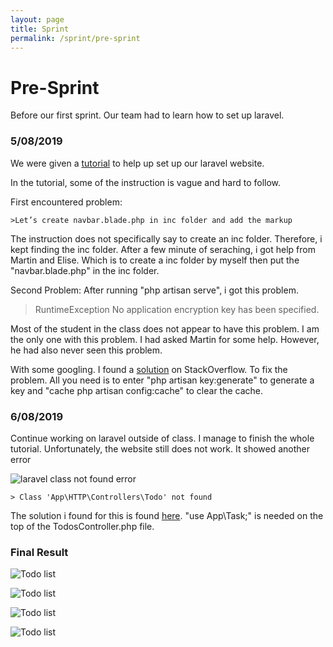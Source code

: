 ```yaml
---
layout: page
title: Sprint
permalink: /sprint/pre-sprint
---
```


# Pre-Sprint


Before our first sprint. Our team had to learn how to set up laravel.

### 5/08/2019
We were given a [tutorial](https://morioh.com/p/9b8c8ef67bd5/laravel-5-8-tutorial-from-scratch-for-beginners) to help up set up our laravel website. 

In the tutorial, some of the instruction is vague and hard to follow. 

First encountered problem:

    >Let’s create navbar.blade.php in inc folder and add the markup

The instruction does not specifically say to create an inc folder. Therefore, i kept finding the inc folder. After a few minute of seraching, i got help from Martin and Elise. Which is to create a inc folder by myself then put the "navbar.blade.php" in the inc folder.

Second Problem:
After running "php artisan serve", i got this problem.
 >RuntimeException No application encryption key has been specified.

Most of the student in the class does not appear to have this problem. I am the only one with this problem. I had asked Martin for some help. However, he had also never seen this problem. 

With some googling. I found a [solution](https://stackoverflow.com/questions/44839648/no-application-encryption-key-has-been-specified) on StackOverflow. To fix the problem. All you need is to enter "php artisan key:generate" to generate a key and "cache php artisan config:cache" to clear the cache.

### 6/08/2019
Continue working on laravel outside of class. I manage to finish the whole tutorial. Unfortunately, the website still does not work. It showed another error  

![laravel class not found error](https://softenop.github.io/individual-portfolio-19-2-iofh/photo/class_not_found_error.png)

    > Class 'App\HTTP\Controllers\Todo' not found

The solution i found for this is found [here](https://laracasts.com/discuss/channels/laravel/fatal-error-class-apphttpcontrollerstask-not-found ). "use App\Task;" is needed on the top of the TodosController.php file.

### Final Result
![Todo list](https://softenop.github.io/individual-portfolio-19-2-iofh/photo/todo.png)

![Todo list](https://softenop.github.io/individual-portfolio-19-2-iofh/photo/todo2.png)

![Todo list](https://softenop.github.io/individual-portfolio-19-2-iofh/photo/todo4.png)

![Todo list](https://softenop.github.io/individual-portfolio-19-2-iofh/photo/todo3.png)